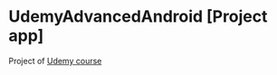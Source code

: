 # UdemyAdvancedAndroid [Project app]
Project of [Udemy course](https://www.udemy.com/course/advanced-android/)
